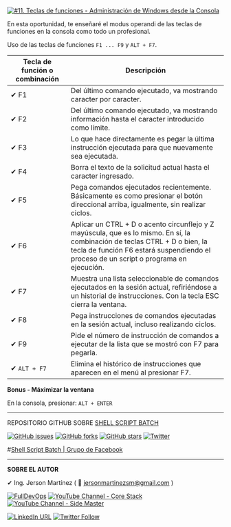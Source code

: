 [![#11. Teclas de funciones - Administración de Windows desde la Consola](https://img.youtube.com/vi/uLjg19Z61ik/maxresdefault.jpg)](https://youtu.be/uLjg19Z61ik "#11. Teclas de funciones - Administración de Windows desde la Consola")

En esta oportunidad, te enseñaré el modus operandi de las teclas de funciones en la consola como todo un profesional.

Uso de las teclas de funciones `F1 ... F9` y `ALT + F7`.

Tecla de función o combinación | Descripción
------------ | -------------
✔ F1 | Del último comando ejecutado, va mostrando caracter por caracter.
✔ F2 | Del último comando ejecutado, va mostrando información hasta el caracter introducido como límite.
✔ F3 | Lo que hace directamente es pegar la última instrucción ejecutada para que nuevamente sea ejecutada.
✔ F4 | Borra el texto de la solicitud actual hasta el caracter ingresado.
✔ F5 | Pega comandos ejecutados recientemente. Básicamente es como presionar el botón direccional arriba, igualmente, sin realizar ciclos.
✔ F6 | Aplicar un CTRL + D o acento circunflejo y Z mayúscula, que es lo mismo. En sí, la combinación de teclas CTRL + D o bien, la tecla de función F6 estará suspendiendo el proceso de un script o programa en ejecución.
✔ F7 | Muestra una lista seleccionable de comandos ejecutados en la sesión actual, refiriéndose a un historial de instrucciones. Con la tecla ESC cierra la ventana.
✔ F8 | Pega instrucciones de comandos ejecutadas en la sesión actual, incluso realizando ciclos.
✔ F9 | Pide el número de instrucción de comandos a ejecutar de la lista que se mostró con F7 para pegarla.
✔ `ALT + F7` | Elimina el histórico de instrucciones que aparecen en el menú al presionar F7.


**Bonus - Máximizar la ventana**

En la consola, presionar: `ALT + ENTER`

---

REPOSITORIO GITHUB SOBRE <a href="https://github.com/jersonmartinez/ShellScriptBatch" target="_blank">SHELL SCRIPT BATCH</a>

<a href="https://github.com/jersonmartinez/ShellScriptBatch/issues" target="_blank"><img alt="GitHub issues" src="https://img.shields.io/github/issues/jersonmartinez/ShellScriptBatch"></a>
<a href="https://github.com/jersonmartinez/ShellScriptBatch/network" target="_blank"><img alt="GitHub forks" src="https://img.shields.io/github/forks/jersonmartinez/ShellScriptBatch"></a>
<a href="https://github.com/jersonmartinez/ShellScriptBatch/stargazers" target="_blank"><img alt="GitHub stars" src="https://img.shields.io/github/stars/jersonmartinez/ShellScriptBatch"></a>
<a href="https://twitter.com/intent/tweet?text=Wow:&url=https%3A%2F%2Fgithub.com%2Fjersonmartinez%2FShellScriptBatch" target="_blank"><img alt="Twitter" src="https://img.shields.io/twitter/url?style=social&url=https%3A%2F%2Fgithub.com%2Fjersonmartinez%2FShellScriptBatch"></a>

#<a href="https://www.facebook.com/groups/ShellScriptBatch/" target="_blank">Shell Script Batch | Grupo de Facebook</a>

---

**SOBRE EL AUTOR**

✔ Ing. Jerson Martínez ( 💌 jersonmartinezsm@gmail.com )

<a href="https://www.fulldevops.es/?suscribirse" target="_blank"><img alt="FullDevOps" src="https://img.shields.io/twitter/url?color=9cf&label=%40FullDevOps&logo=FullDevOps&logoColor=informational&style=for-the-badge&url=https%3A%2F%2Ftwitter.com%2Fantoniomorenosm"></a>
<a href="https://www.youtube.com/user/gvideosmtutorialesgm/videos" target="_blank"><img alt="YouTube Channel - Core Stack" src="https://img.shields.io/twitter/url?color=red&label=%40Core%20Stack&logo=Side%20Master&logoColor=yellow&style=for-the-badge&url=https%3A%2F%2Ftwitter.com%2Fantoniomorenosm"></a>
<a href="https://www.youtube.com/user/sidemastersupremo/videos" target="_blank"><img alt="YouTube Channel - Side Master" src="https://img.shields.io/twitter/url?color=red&label=%40Side%20Master&logo=Side%20Master&logoColor=yellow&style=for-the-badge&url=https%3A%2F%2Ftwitter.com%2Fantoniomorenosm"></a>

<a href="https://www.linkedin.com/in/jersonmartinezsm/" target="_blank"><img alt="LinkedIn URL" src="https://img.shields.io/twitter/url?label=Ing.%20Jerson%20Mart%C3%ADnez&logo=linkedin&style=social&url=https%3A%2F%2Fwww.linkedin.com%2Fin%2Fjersonmartinezsm%2F"></a>
<a href="https://twitter.com/antoniomorenosm" target="_blank"><img alt="Twitter Follow" src="https://img.shields.io/twitter/follow/antoniomorenosm?label=S%C3%ADgueme%20en%20%40antoniomorenosm&style=social"></a>
